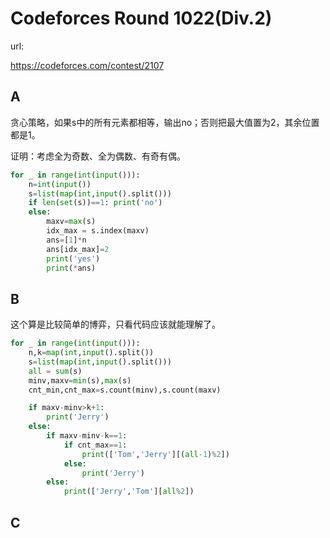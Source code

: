 # Codeforces Round 1022(Div.2)

url:

https://codeforces.com/contest/2107

## A

贪心策略，如果s中的所有元素都相等，输出no；否则把最大值置为2，其余位置都是1。

证明：考虑全为奇数、全为偶数、有奇有偶。

```python
for _ in range(int(input())):
    n=int(input())
    s=list(map(int,input().split()))
    if len(set(s))==1: print('no')
    else: 
        maxv=max(s)
        idx_max = s.index(maxv)
        ans=[1]*n
        ans[idx_max]=2
        print('yes')
        print(*ans)
```

## B

这个算是比较简单的博弈，只看代码应该就能理解了。

```python
for _ in range(int(input())):
    n,k=map(int,input().split())
    s=list(map(int,input().split()))
    all = sum(s)
    minv,maxv=min(s),max(s)
    cnt_min,cnt_max=s.count(minv),s.count(maxv)

    if maxv-minv>k+1:
        print('Jerry')
    else:
        if maxv-minv-k==1:
            if cnt_max==1:
                print(['Tom','Jerry'][(all-1)%2])
            else:
                print('Jerry')
        else:
            print(['Jerry','Tom'][all%2])

```

## C

